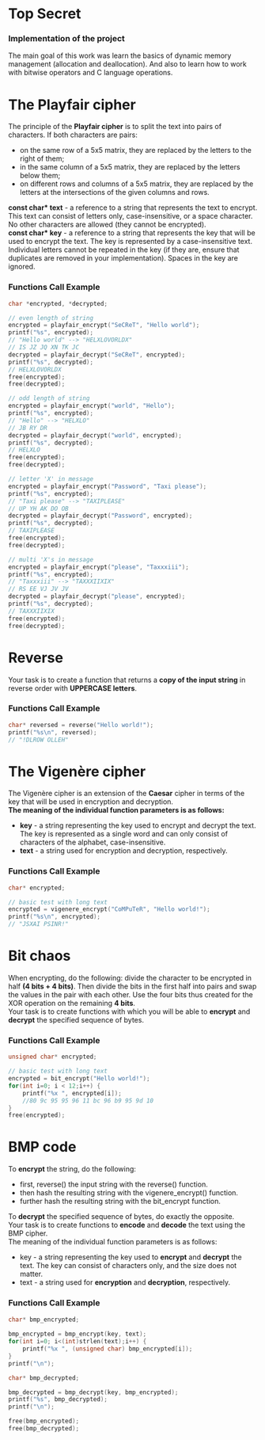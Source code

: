 # Top Secret
<h3><strong>Implementation of the project</strong></h3>
The main goal of this work was learn the basics of dynamic memory management (allocation and deallocation). And also to learn how to work with bitwise operators and C language operations.<br>

# The Playfair cipher
The principle of the <strong>Playfair cipher</strong> is to split the text into pairs of characters. If both characters are pairs:
<ul>
  <li>on the same row of a 5x5 matrix, they are replaced by the letters to the right of them;</li>
  <li>in the same column of a 5x5 matrix, they are replaced by the letters below them;</li>
  <li>on different rows and columns of a 5x5 matrix, they are replaced by the letters at the intersections of the given columns and rows.</li>
</ul>
<strong>const char* text</strong> - a reference to a string that represents the text to encrypt. This text can consist of letters only, case-insensitive, or a space character. No other characters are allowed (they cannot be encrypted).<br>
<strong>const char* key</strong> - a reference to a string that represents the key that will be used to encrypt the text. The key is represented by a case-insensitive text. Individual letters cannot be repeated in the key (if they are, ensure that duplicates are removed in your implementation). Spaces in the key are ignored.<br>
<h3><strong>Functions Call Example</strong></h3>

```c
char *encrypted, *decrypted;

// even length of string
encrypted = playfair_encrypt("SeCReT", "Hello world");
printf("%s", encrypted);
// "Hello world" --> "HELXLOVORLDX"
// IS JZ JQ XN TK JC
decrypted = playfair_decrypt("SeCReT", encrypted);
printf("%s", decrypted);
// HELXLOVORLDX
free(encrypted);
free(decrypted);

// odd length of string
encrypted = playfair_encrypt("world", "Hello");
printf("%s", encrypted);
// "Hello" --> "HELXLO"
// JB RY DR
decrypted = playfair_decrypt("world", encrypted);
printf("%s", decrypted);
// HELXLO
free(encrypted);
free(decrypted);

// letter 'X' in message
encrypted = playfair_encrypt("Password", "Taxi please");
printf("%s", encrypted);
// "Taxi please" --> "TAXIPLEASE"
// UP YH AK DO OB
decrypted = playfair_decrypt("Password", encrypted);
printf("%s", decrypted);
// TAXIPLEASE
free(encrypted);
free(decrypted);

// multi 'X's in message
encrypted = playfair_encrypt("please", "Taxxxiii");
printf("%s", encrypted);
// "Taxxxiii" --> "TAXXXIIXIX"
// RS EE VJ JV JV
decrypted = playfair_decrypt("please", encrypted);
printf("%s", decrypted);
// TAXXXIIXIX
free(encrypted);
free(decrypted);
```
# Reverse
Your task is to create a function that returns a <strong>copy of the input string</strong> in reverse order with <strong>UPPERCASE letters</strong>.
<h3><strong>Functions Call Example</strong><br></h3>

```c
char* reversed = reverse("Hello world!");
printf("%s\n", reversed);
// "!DLROW OLLEH"
```
# The Vigenère cipher
The Vigenère cipher is an extension of the <strong>Caesar</strong> cipher in terms of the key that will be used in encryption and decryption.<br>
<strong>The meaning of the individual function parameters is as follows:</strong>
<ul>
  <li><strong>key</strong> - a string representing the key used to encrypt and decrypt the text. The key is represented as a single word and can only consist of characters of the alphabet, case-insensitive.</li>
  <li><strong>text</strong> - a string used for encryption and decryption, respectively.</li>
</ul>
<h3><strong>Functions Call Example</strong><br></h3>

```c
char* encrypted;

// basic test with long text
encrypted = vigenere_encrypt("CoMPuTeR", "Hello world!");
printf("%s\n", encrypted);
// "JSXAI PSINR!"
```
# Bit chaos
When encrypting, do the following: divide the character to be encrypted in half <strong>(4 bits + 4 bits)</strong>. Then divide the bits in the first half into pairs and swap the values in the pair with each other. Use the four bits thus created for the XOR operation on the remaining <strong>4 bits</strong>.<br>
Your task is to create functions with which you will be able to <strong>encrypt</strong> and <strong>decrypt</strong> the specified sequence of bytes.
<h3><strong>Functions Call Example</strong><br></h3>

```c
unsigned char* encrypted;

// basic test with long text
encrypted = bit_encrypt("Hello world!");
for(int i=0; i < 12;i++) {
    printf("%x ", encrypted[i]);
    //80 9c 95 95 96 11 bc 96 b9 95 9d 10
}
free(encrypted);
```
# BMP code
To <strong>encrypt</strong> the string, do the following:
<ul>
  <li>first, reverse() the input string with the reverse() function.</li>
  <li>then hash the resulting string with the vigenere_encrypt() function.</li>
  <li>further hash the resulting string with the bit_encrypt function.</li>
</ul>
To <strong>decrypt</strong> the specified sequence of bytes, do exactly the opposite.<br>
Your task is to create functions to <strong>encode</strong> and <strong>decode</strong> the text using the BMP cipher.<br>
The meaning of the individual function parameters is as follows:
<ul>
  <li>key - a string representing the key used to <strong>encrypt</strong> and <strong>decrypt</strong> the text. The key can consist of characters only, and the size does not matter.</li>
  <li>text - a string used for <strong>encryption</strong> and <strong>decryption</strong>, respectively.</li>
</ul>
<h3><strong>Functions Call Example</strong><br></h3>

```c
char* bmp_encrypted;
    
bmp_encrypted = bmp_encrypt(key, text);
for(int i=0; i<(int)strlen(text);i++) {
    printf("%x ", (unsigned char) bmp_encrypted[i]);
}
printf("\n");

char* bmp_decrypted;

bmp_decrypted = bmp_decrypt(key, bmp_encrypted);
printf("%s", bmp_decrypted);
printf("\n");

free(bmp_encrypted);
free(bmp_decrypted);
```
